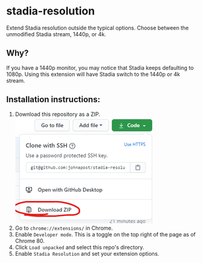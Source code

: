 # stadia-resolution

Extend Stadia resolution outside the typical options. Choose between the unmodified Stadia stream, 1440p, or 4k.

## Why?
If you have a 1440p monitor, you may notice that Stadia keeps defaulting to 1080p. Using this extension will have Stadia switch to the 1440p or 4k stream.

## Installation instructions:
1. Download this repository as a ZIP.
![Download image](https://github.com/johnapost/stadia-resolution/raw/master/images/download.png)
2. Go to `chrome://extensions/` in Chrome.
3. Enable `Developer mode`. This is a toggle on the top right of the page as of Chrome 80.
4. Click `Load unpacked` and select this repo's directory.
5. Enable `Stadia Resolution` and set your extension options.

